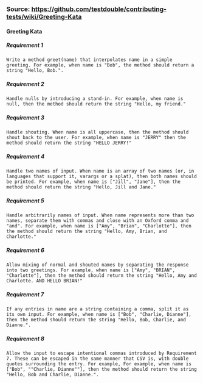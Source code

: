 ### Source: https://github.com/testdouble/contributing-tests/wiki/Greeting-Kata

#### Greeting Kata

##### Requirement 1
	Write a method greet(name) that interpolates name in a simple greeting. For example, when name is "Bob", the method should return a string "Hello, Bob.".

##### Requirement 2
	Handle nulls by introducing a stand-in. For example, when name is null, then the method should return the string "Hello, my friend."

##### Requirement 3
	Handle shouting. When name is all uppercase, then the method should shout back to the user. For example, when name is "JERRY" then the method should return the string "HELLO JERRY!"

##### Requirement 4
	Handle two names of input. When name is an array of two names (or, in languages that support it, varargs or a splat), then both names should be printed. For example, when name is ["Jill", "Jane"], then the method should return the string "Hello, Jill and Jane."

##### Requirement 5
	Handle arbitrarily names of input. When name represents more than two names, separate them with commas and close with an Oxford comma and "and". For example, when name is ["Amy", "Brian", "Charlotte"], then the method should return the string "Hello, Amy, Brian, and Charlotte."

##### Requirement 6
	Allow mixing of normal and shouted names by separating the response into two greetings. For example, when name is ["Amy", "BRIAN", "Charlotte"], then the method should return the string "Hello, Amy and Charlotte. AND HELLO BRIAN!"

##### Requirement 7
	If any entries in name are a string containing a comma, split it as its own input. For example, when name is ["Bob", "Charlie, Dianne"], then the method should return the string "Hello, Bob, Charlie, and Dianne.".

##### Requirement 8
	Allow the input to escape intentional commas introduced by Requirement 7. These can be escaped in the same manner that CSV is, with double quotes surrounding the entry. For example, For example, when name is ["Bob", ""Charlie, Dianne""], then the method should return the string "Hello, Bob and Charlie, Dianne.".